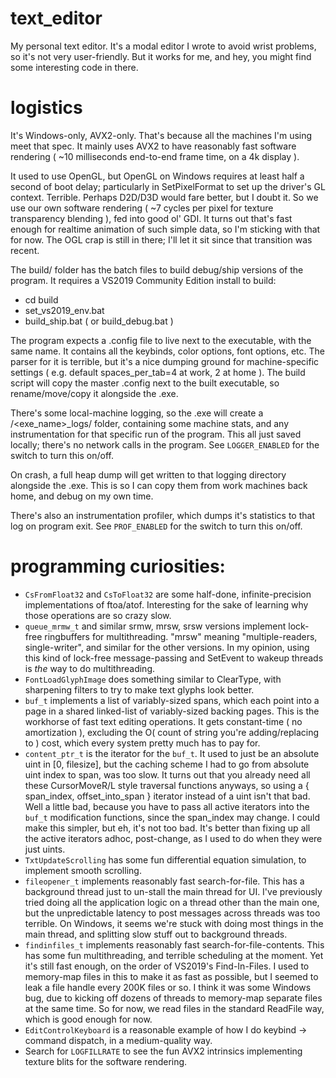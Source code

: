 # text_editor
My personal text editor. It's a modal editor I wrote to avoid wrist problems, so it's not very user-friendly.
But it works for me, and hey, you might find some interesting code in there.

# logistics
It's Windows-only, AVX2-only. That's because all the machines I'm using meet that spec. 
It mainly uses AVX2 to have reasonably fast software rendering ( ~10 milliseconds end-to-end frame time, on a 4k display ).

It used to use OpenGL, but OpenGL on Windows requires at least half a second of boot delay; particularly in SetPixelFormat to set up the driver's GL context. Terrible.
Perhaps D2D/D3D would fare better, but I doubt it.
So we use our own software rendering ( ~7 cycles per pixel for texture transparency blending ), fed into good ol' GDI. It turns out that's fast enough for realtime animation of such simple data, so I'm sticking with that for now. The OGL crap is still in there; I'll let it sit since that transition was recent.

The build/ folder has the batch files to build debug/ship versions of the program.
It requires a VS2019 Community Edition install to build:
* cd build
* set_vs2019_env.bat
* build_ship.bat ( or build_debug.bat )

The program expects a .config file to live next to the executable, with the same name.
It contains all the keybinds, color options, font options, etc. The parser for it is terrible, but it's a nice dumping ground for machine-specific settings ( e.g. default spaces_per_tab=4 at work, 2 at home ). The build script will copy the master .config next to the built executable, so rename/move/copy it alongside the .exe.

There's some local-machine logging, so the .exe will create a /<exe_name>\_logs/ folder, containing some machine stats, and any instrumentation for that specific run of the program. This all just saved locally; there's no network calls in the program. See ```LOGGER_ENABLED``` for the switch to turn this on/off.

On crash, a full heap dump will get written to that logging directory alongside the .exe. This is so I can copy them from work machines back home, and debug on my own time.

There's also an instrumentation profiler, which dumps it's statistics to that log on program exit. See ```PROF_ENABLED``` for the switch to turn this on/off.

# programming curiosities:
* ```CsFromFloat32``` and ```CsToFloat32``` are some half-done, infinite-precision implementations of ftoa/atof. Interesting for the sake of learning why those operations are so crazy slow.
* ```queue_mrmw_t``` and similar srmw, mrsw, srsw versions implement lock-free ringbuffers for multithreading. "mrsw" meaning "multiple-readers, single-writer", and similar for the other versions. In my opinion, using this kind of lock-free message-passing and SetEvent to wakeup threads is _the_ way to do multithreading.
* ```FontLoadGlyphImage``` does something similar to ClearType, with sharpening filters to try to make text glyphs look better.
* ```buf_t``` implements a list of variably-sized spans, which each point into a page in a shared linked-list of variably-sized backing pages. This is the workhorse of fast text editing operations. It gets constant-time ( no amortization ), excluding the O( count of string you're adding/replacing to ) cost, which every system pretty much has to pay for.
* ```content_ptr_t``` is the iterator for the ```buf_t```. It used to just be an absolute uint in \[0, filesize\], but the caching scheme I had to go from absolute uint index to span, was too slow. It turns out that you already need all these CursorMoveR/L style traversal functions anyways, so using a { span_index, offset_into_span } iterator instead of a uint isn't that bad. Well a little bad, because you have to pass all active iterators into the ```buf_t``` modification functions, since the span_index may change. I could make this simpler, but eh, it's not too bad. It's better than fixing up all the active iterators adhoc, post-change, as I used to do when they were just uints.
* ```TxtUpdateScrolling``` has some fun differential equation simulation, to implement smooth scrolling.
* ```fileopener_t``` implements reasonably fast search-for-file. This has a background thread just to un-stall the main thread for UI. I've previously tried doing all the application logic on a thread other than the main one, but the unpredictable latency to post messages across threads was too terrible. On Windows, it seems we're stuck with doing most things in the main thread, and splitting slow stuff out to background threads.
* ```findinfiles_t``` implements reasonably fast search-for-file-contents. This has some fun multithreading, and terrible scheduling at the moment. Yet it's still fast enough, on the order of VS2019's Find-In-Files. I used to memory-map files in this to make it as fast as possible, but I seemed to leak a file handle every 200K files or so. I think it was some Windows bug, due to kicking off dozens of threads to memory-map separate files at the same time. So for now, we read files in the standard ReadFile way, which is good enough for now.
* ```EditControlKeyboard``` is a reasonable example of how I do keybind -> command dispatch, in a medium-quality way.
* Search for ```LOGFILLRATE``` to see the fun AVX2 intrinsics implementing texture blits for the software rendering.
